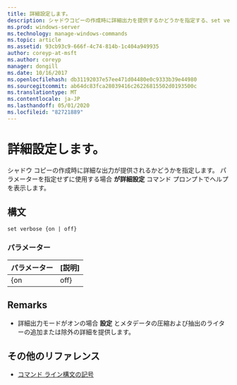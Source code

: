 ```yaml
---
title: 詳細設定します。
description: シャドウコピーの作成時に詳細出力を提供するかどうかを指定する、set verbose のリファレンストピックです。
ms.prod: windows-server
ms.technology: manage-windows-commands
ms.topic: article
ms.assetid: 93cb93c9-666f-4c74-814b-1c404a949935
author: coreyp-at-msft
ms.author: coreyp
manager: dongill
ms.date: 10/16/2017
ms.openlocfilehash: db31192037e57ee471d04480e0c9333b39e44980
ms.sourcegitcommit: ab64dc83fca28039416c26226815502d0193500c
ms.translationtype: MT
ms.contentlocale: ja-JP
ms.lasthandoff: 05/01/2020
ms.locfileid: "82721889"
---
```

# <a name="set-verbose"></a>詳細設定します。

シャドウ コピーの作成時に詳細な出力が提供されるかどうかを指定します。 パラメーターを指定せずに使用する場合 **が詳細設定** コマンド プロンプトでヘルプを表示します。

## <a name="syntax"></a>構文

```
set verbose {on | off}
```

### <a name="parameters"></a>パラメーター

| パラメーター | [説明] |
|-----------|-------------|
|    {on    |    off}     |

## <a name="remarks"></a>Remarks

-   詳細出力モードがオンの場合 **設定** とメタデータの圧縮および抽出のライターの追加または除外の詳細を提供します。

## <a name="additional-references"></a>その他のリファレンス

- [コマンド ライン構文の記号](command-line-syntax-key.md)